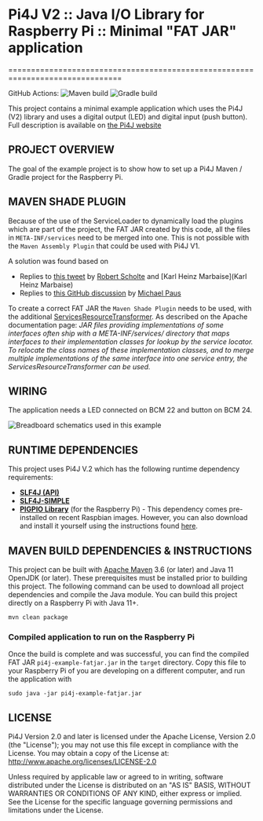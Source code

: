 # Pi4J V2 :: Java I/O Library for Raspberry Pi :: Minimal "FAT JAR" application
===============================================================================

GitHub Actions: 
![Maven build](https://github.com/pi4j/pi4j-example-fatjar/workflows/Maven/badge.svg)
![Gradle build](https://github.com/pi4j/pi4j-example-fatjar/workflows/Gradle/badge.svg)

This project contains a minimal example application which uses the Pi4J (V2) library and uses a digital output (LED) 
and digital input (push button). Full description is available on [the Pi4J website](https://v2.pi4j.com/getting-started/minimal-example-application)

## PROJECT OVERVIEW

The goal of the example project is to show how to set up a Pi4J Maven / Gradle project for the Raspberry Pi.

## MAVEN SHADE PLUGIN

Because of the use of the ServiceLoader to dynamically load the plugins which are part of the project, the FAT JAR created
by this code, all the files in `META-INF/services` need to be merged into one. This is not possible with the `Maven Assembly
Plugin` that could be used with Pi4J V1.

A solution was found based on

* Replies to [this tweet](https://twitter.com/khmarbaise/status/1479368488787578880) by [Robert Scholte](https://twitter.com/rfscholte)
and [Karl Heinz Marbaise](Karl Heinz Marbaise)
* Replies to [this GitHub discussion](https://github.com/Pi4J/pi4j-v2/discussions/178) by [Michael Paus ](https://github.com/mipastgt)

To create a correct FAT JAR the `Maven Shade Plugin` needs to be used, with the additional 
[ServicesResourceTransformer](https://maven.apache.org/plugins/maven-shade-plugin/examples/resource-transformers.html#ServicesResourceTransformer). 
As described on the Apache documentation page: *JAR files providing implementations of some interfaces often ship with 
a META-INF/services/ directory that maps interfaces to their implementation classes for lookup by the service locator. 
To relocate the class names of these implementation classes, and to merge multiple implementations of the same interface 
into one service entry, the ServicesResourceTransformer can be used.*

## WIRING

The application needs a LED connected on BCM 22 and button on BCM 24. 

![Breadboard schematics used in this example](assets/led-button_bb.png)

## RUNTIME DEPENDENCIES

This project uses Pi4J V.2 which has the following runtime dependency requirements:
- [**SLF4J (API)**](https://www.slf4j.org/)
- [**SLF4J-SIMPLE**](https://www.slf4j.org/)
- [**PIGPIO Library**](http://abyz.me.uk/rpi/pigpio) (for the Raspberry Pi) - This 
dependency comes pre-installed on recent Raspbian images.  However, you can also 
download and install it yourself using the instructions found 
[here](http://abyz.me.uk/rpi/pigpio/download.html).

## MAVEN BUILD DEPENDENCIES & INSTRUCTIONS

This project can be built with [Apache Maven](https://maven.apache.org/) 3.6 
(or later) and Java 11 OpenJDK (or later). These prerequisites must be installed 
prior to building this project.  The following command can be used to download 
all project dependencies and compile the Java module.  You can build this 
project directly on a Raspberry Pi with Java 11+.  

```
mvn clean package
```

### Compiled application to run on the Raspberry Pi

Once the build is complete and was successful, you can find the compiled FAT JAR `pi4j-example-fatjar.jar` in the 
`target` directory. Copy this file to your Raspberry Pi of you are developing on a different computer, and run the 
application with 

```
sudo java -jar pi4j-example-fatjar.jar
```

## LICENSE

 Pi4J Version 2.0 and later is licensed under the Apache License,
 Version 2.0 (the "License"); you may not use this file except in
 compliance with the License.  You may obtain a copy of the License at:
      http://www.apache.org/licenses/LICENSE-2.0

 Unless required by applicable law or agreed to in writing, software
 distributed under the License is distributed on an "AS IS" BASIS,
 WITHOUT WARRANTIES OR CONDITIONS OF ANY KIND, either express or implied.
 See the License for the specific language governing permissions and
 limitations under the License.

